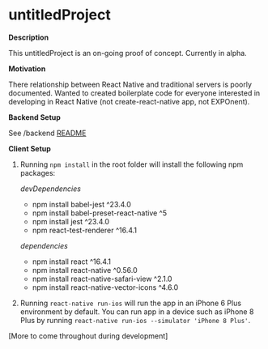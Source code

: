 # untitledProject

**Description**

This untitledProject is an on-going proof of concept. Currently in alpha.

**Motivation**

There relationship between React Native and traditional servers is poorly documented. Wanted to created boilerplate code for everyone interested in developing in React Native (not create-react-native app, not EXPOnent).

**Backend Setup**

See /backend [README](https://github.com/julienshim/untitledProject/tree/master/backend)


**Client Setup**

1) Running `npm install` in the root folder will install the following npm packages:

    *devDependencies*
    * npm install babel-jest ^23.4.0
    * npm install babel-preset-react-native ^5
    * npm install jest ^23.4.0
    * npm react-test-renderer ^16.4.1

    *dependencies*
    * npm install react ^16.4.1
    * npm install react-native ^0.56.0
    * npm install react-native-safari-view ^2.1.0
    * npm install react-native-vector-icons ^4.6.0

2) Running `react-native run-ios` will run the app in an iPhone 6 Plus environment by default. You can run app in a device such as iPhone 8 Plus by running `react-native run-ios --simulator 'iPhone 8 Plus'`.

[More to come throughout during development]




